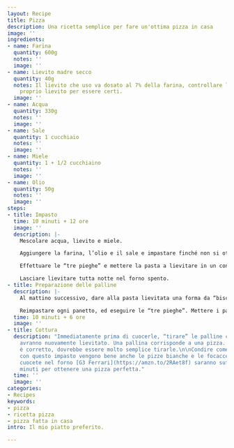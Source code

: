 ```yaml
---
layout: Recipe
title: Pizza
description: Una ricetta semplice per fare un'ottima pizza in casa
image: ''
ingredients:
- name: Farina
  quantity: 600g
  notes: ''
  image: ''
- name: Lievito madre secco
  quantity: 40g
  notes: Il lievito che uso va dosato al 7% della farina, controllare le dosi del
    proprio lievito per essere certi.
  image: ''
- name: Acqua
  quantity: 330g
  notes: ''
  image: ''
- name: Sale
  quantity: 1 cucchiaio
  notes: ''
  image: ''
- name: Miele
  quantity: 1 + 1/2 cucchiaino
  notes: ''
  image: ''
- name: Olio
  quantity: 50g
  notes: ''
  image: ''
steps:
- title: Impasto
  time: 10 minuti + 12 ore
  image: ''
  description: |-
    Mescolare acqua, lievito e miele.

    Aggiungere la farina, l’olio e il sale e impastare finché non si ottiene un impasto solido.

    Effettuare le “tre pieghe” e mettere la pasta a lievitare in un contenitore leggermente unto coperto con la pellicola.

    Lasciare lievitare tutta notte nel forno spento.
- title: Preparazione delle palline
  description: |-
    Al mattino successivo, dare alla pasta lievitata una forma da “biscione” e separarla in 5 panetti da 200g circa ciascuno.

    Reimpastare ogni panetto, ed eseguire le “tre pieghe”. Mettere i panetti a lievitare per altre 6/8 ore a temperatura ambiente in un contenitore coperto.
  time: 10 minuti + 6 ore
  image: ''
- title: Cottura
  description: "Immediatamente prima di cuocerle, “tirare” le palline che nel frattempo
    avranno nuovamente lievitato. Una pallina corrisponde a una pizza. Se l’impasto
    è corretto, dovrebbe essere molto semplice tirarle.\n\nCondire come si preferisce,
    con questo impasto vengono bene anche le pizze bianche e le focacce. \n\nSe le
    cuocete nel forno [G3 Ferrari](https://amzn.to/2RAet8f) saranno sufficienti 2/3
    minuti per ottenere una pizza perfetta."
  time: ''
  image: ''
categories:
- Recipes
keywords:
- pizza
- ricetta pizza
- pizza fatta in casa
intro: Il mio piatto preferito.

---
```

